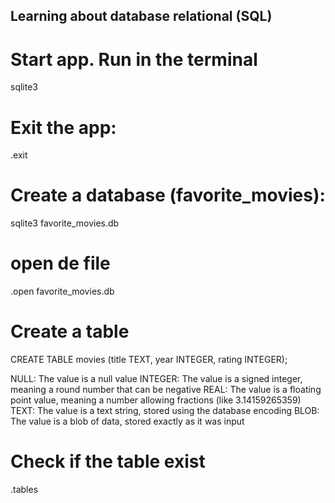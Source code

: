 ## Learning about database relational (SQL)

# Start app. Run in the terminal
sqlite3

# Exit the app:
.exit

# Create a database (favorite_movies):
sqlite3 favorite_movies.db

# open de file
.open favorite_movies.db

# Create a table
CREATE TABLE movies (title TEXT, year INTEGER, rating INTEGER);


NULL: The value is a null value
INTEGER: The value is a signed integer, meaning a round number that can be negative
REAL: The value is a floating point value, meaning a number allowing fractions (like 3.14159265359)
TEXT: The value is a text string, stored using the database encoding
BLOB: The value is a blob of data, stored exactly as it was input

# Check if the table exist
.tables


